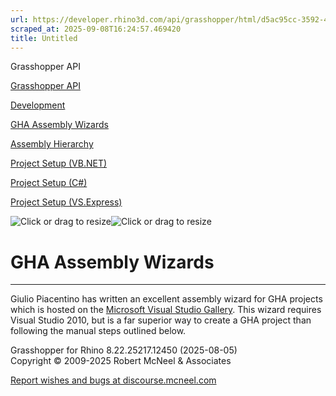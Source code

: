 ```yaml
---
url: https://developer.rhino3d.com/api/grasshopper/html/d5ac95cc-3592-49a7-9162-d1bd981fb6c5.htm#!
scraped_at: 2025-09-08T16:24:57.469420
title: Untitled
---
```


Grasshopper API

[Grasshopper API](../html/723c01da-9986-4db2-8f53-6f3a7494df75.htm
"Grasshopper API")

[Development](../html/8b9acc0a-5165-4427-aea5-1873faffb4ff.htm "Development")

[GHA Assembly Wizards](../html/d5ac95cc-3592-49a7-9162-d1bd981fb6c5.htm "GHA
Assembly Wizards")

[Assembly Hierarchy](../html/bc188193-19ff-4ae5-a3ed-2e78c34a306e.htm
"Assembly Hierarchy")

[Project Setup (VB.NET)](../html/99f64b89-5975-4ebe-adc6-24da038e915f.htm
"Project Setup \(VB.NET\)")

[Project Setup (C#)](../html/f00ac74b-492c-44fe-8da3-b28265dc820f.htm "Project
Setup \(C#\)")

[Project Setup (VS.Express)](../html/71bed5cf-25c6-4d89-b50a-cff22efbda62.htm
"Project Setup \(VS.Express\)")

![Click or drag to resize](../icons/TocOpen.gif)![Click or drag to
resize](../icons/TocClose.gif)

# GHA Assembly Wizards  
  
---  
  
Giulio Piacentino has written an excellent assembly wizard for GHA projects
which is hosted on the [Microsoft Visual Studio
Gallery](http://visualstudiogallery.msdn.microsoft.com/9e389515-0719-47b4-a466-04436b491cd6).
This wizard requires Visual Studio 2010, but is a far superior way to create a
GHA project than following the manual steps outlined below.

Grasshopper for Rhino 8.22.25217.12450 (2025-08-05)  
Copyright © 2009-2025 Robert McNeel & Associates

[Report wishes and bugs at
discourse.mcneel.com](https://discourse.mcneel.com/c/grasshopper)

